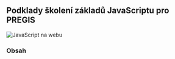## Podklady školení základů JavaScriptu pro PREGIS

![JavaScript na webu](https://d2v4zi8pl64nxt.cloudfront.net/javascript-seo/5948abfc0e2df5.02876591.gif)

### Obsah
